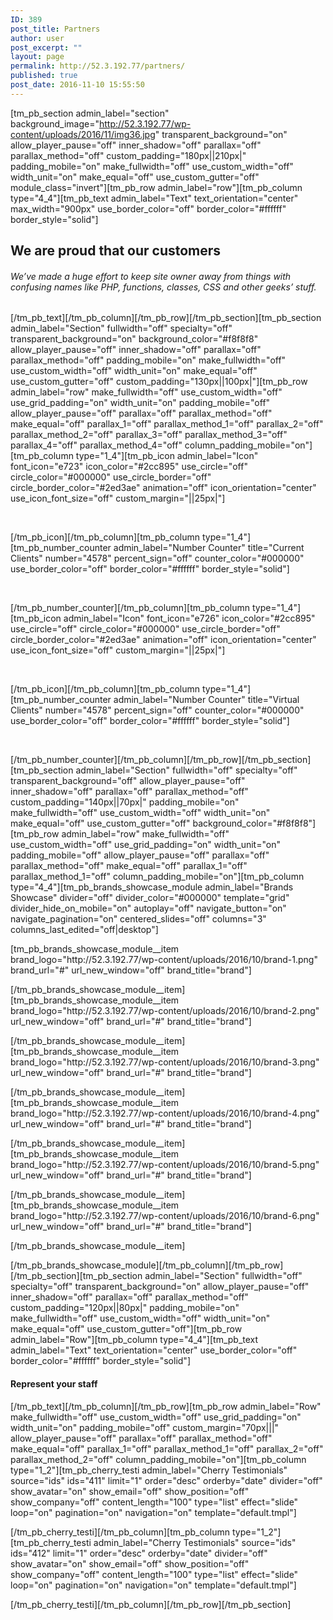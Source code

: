 ```yaml
---
ID: 389
post_title: Partners
author: user
post_excerpt: ""
layout: page
permalink: http://52.3.192.77/partners/
published: true
post_date: 2016-11-10 15:55:50
---
```

[tm_pb_section admin_label="section" background_image="http://52.3.192.77/wp-content/uploads/2016/11/img36.jpg" transparent_background="on" allow_player_pause="off" inner_shadow="off" parallax="off" parallax_method="off" custom_padding="180px||210px|" padding_mobile="on" make_fullwidth="off" use_custom_width="off" width_unit="on" make_equal="off" use_custom_gutter="off" module_class="invert"][tm_pb_row admin_label="row"][tm_pb_column type="4_4"][tm_pb_text admin_label="Text" text_orientation="center" max_width="900px" use_border_color="off" border_color="#ffffff" border_style="solid"]

<h2>We are proud that our customers</h2>
<h6>We’ve made a huge effort to keep site owner away from things with confusing names like PHP, functions, classes, CSS and other geeks’ stuff.</h6>

[/tm_pb_text][/tm_pb_column][/tm_pb_row][/tm_pb_section][tm_pb_section admin_label="Section" fullwidth="off" specialty="off" transparent_background="on" background_color="#f8f8f8" allow_player_pause="off" inner_shadow="off" parallax="off" parallax_method="off" padding_mobile="on" make_fullwidth="off" use_custom_width="off" width_unit="on" make_equal="off" use_custom_gutter="off" custom_padding="130px||100px|"][tm_pb_row admin_label="row" make_fullwidth="off" use_custom_width="off" use_grid_padding="on" width_unit="on" padding_mobile="off" allow_player_pause="off" parallax="off" parallax_method="off" make_equal="off" parallax_1="off" parallax_method_1="off" parallax_2="off" parallax_method_2="off" parallax_3="off" parallax_method_3="off" parallax_4="off" parallax_method_4="off" column_padding_mobile="on"][tm_pb_column type="1_4"][tm_pb_icon admin_label="Icon" font_icon="e723" icon_color="#2cc895" use_circle="off" circle_color="#000000" use_circle_border="off" circle_border_color="#2ed3ae" animation="off" icon_orientation="center" use_icon_font_size="off" custom_margin="||25px|"]

<p>
&nbsp;</p>

[/tm_pb_icon][/tm_pb_column][tm_pb_column type="1_4"][tm_pb_number_counter admin_label="Number Counter" title="Current Clients" number="4578" percent_sign="off" counter_color="#000000" use_border_color="off" border_color="#ffffff" border_style="solid"]

<p>
&nbsp;</p>

[/tm_pb_number_counter][/tm_pb_column][tm_pb_column type="1_4"][tm_pb_icon admin_label="Icon" font_icon="e726" icon_color="#2cc895" use_circle="off" circle_color="#000000" use_circle_border="off" circle_border_color="#2ed3ae" animation="off" icon_orientation="center" use_icon_font_size="off" custom_margin="||25px|"]

<p>
&nbsp;</p>

[/tm_pb_icon][/tm_pb_column][tm_pb_column type="1_4"][tm_pb_number_counter admin_label="Number Counter" title="Virtual Clients" number="4578" percent_sign="off" counter_color="#000000" use_border_color="off" border_color="#ffffff" border_style="solid"]

<p>
&nbsp;</p>

[/tm_pb_number_counter][/tm_pb_column][/tm_pb_row][/tm_pb_section][tm_pb_section admin_label="Section" fullwidth="off" specialty="off" transparent_background="off" allow_player_pause="off" inner_shadow="off" parallax="off" parallax_method="off" custom_padding="140px||70px|" padding_mobile="on" make_fullwidth="off" use_custom_width="off" width_unit="on" make_equal="off" use_custom_gutter="off" background_color="#f8f8f8"][tm_pb_row admin_label="row" make_fullwidth="off" use_custom_width="off" use_grid_padding="on" width_unit="on" padding_mobile="off" allow_player_pause="off" parallax="off" parallax_method="off" make_equal="off" parallax_1="off" parallax_method_1="off" column_padding_mobile="on"][tm_pb_column type="4_4"][tm_pb_brands_showcase_module admin_label="Brands Showcase" divider="off" divider_color="#000000" template="grid" divider_hide_on_mobile="on" autoplay="off" navigate_button="on" navigate_pagination="on" centered_slides="off" columns="3" columns_last_edited="off|desktop"]

<p>
[tm_pb_brands_showcase_module__item brand_logo="http://52.3.192.77/wp-content/uploads/2016/10/brand-1.png" brand_url="#" url_new_window="off" brand_title="brand"]</p>
<p>[/tm_pb_brands_showcase_module__item][tm_pb_brands_showcase_module__item brand_logo="http://52.3.192.77/wp-content/uploads/2016/10/brand-2.png" url_new_window="off" brand_url="#" brand_title="brand"]</p>
<p>[/tm_pb_brands_showcase_module__item][tm_pb_brands_showcase_module__item brand_logo="http://52.3.192.77/wp-content/uploads/2016/10/brand-3.png" url_new_window="off" brand_url="#" brand_title="brand"]</p>
<p>[/tm_pb_brands_showcase_module__item][tm_pb_brands_showcase_module__item brand_logo="http://52.3.192.77/wp-content/uploads/2016/10/brand-4.png" url_new_window="off" brand_url="#" brand_title="brand"]</p>
<p>[/tm_pb_brands_showcase_module__item][tm_pb_brands_showcase_module__item brand_logo="http://52.3.192.77/wp-content/uploads/2016/10/brand-5.png" url_new_window="off" brand_url="#" brand_title="brand"]</p>
<p>[/tm_pb_brands_showcase_module__item][tm_pb_brands_showcase_module__item brand_logo="http://52.3.192.77/wp-content/uploads/2016/10/brand-6.png" url_new_window="off" brand_url="#" brand_title="brand"]</p>
<p>[/tm_pb_brands_showcase_module__item]</p>

[/tm_pb_brands_showcase_module][/tm_pb_column][/tm_pb_row][/tm_pb_section][tm_pb_section admin_label="Section" fullwidth="off" specialty="off" transparent_background="on" allow_player_pause="off" inner_shadow="off" parallax="off" parallax_method="off" custom_padding="120px||80px|" padding_mobile="on" make_fullwidth="off" use_custom_width="off" width_unit="on" make_equal="off" use_custom_gutter="off"][tm_pb_row admin_label="Row"][tm_pb_column type="4_4"][tm_pb_text admin_label="Text" text_orientation="center" use_border_color="off" border_color="#ffffff" border_style="solid"]

<h4>Represent your staff</h4>

[/tm_pb_text][/tm_pb_column][/tm_pb_row][tm_pb_row admin_label="Row" make_fullwidth="off" use_custom_width="off" use_grid_padding="on" width_unit="on" padding_mobile="off" custom_margin="70px|||" allow_player_pause="off" parallax="off" parallax_method="off" make_equal="off" parallax_1="off" parallax_method_1="off" parallax_2="off" parallax_method_2="off" column_padding_mobile="on"][tm_pb_column type="1_2"][tm_pb_cherry_testi admin_label="Cherry Testimonials" source="ids" ids="411" limit="1" order="desc" orderby="date" divider="off" show_avatar="on" show_email="off" show_position="off" show_company="off" content_length="100" type="list" effect="slide" loop="on" pagination="on" navigation="on" template="default.tmpl"]

</p>

[/tm_pb_cherry_testi][/tm_pb_column][tm_pb_column type="1_2"][tm_pb_cherry_testi admin_label="Cherry Testimonials" source="ids" ids="412" limit="1" order="desc" orderby="date" divider="off" show_avatar="on" show_email="off" show_position="off" show_company="off" content_length="100" type="list" effect="slide" loop="on" pagination="on" navigation="on" template="default.tmpl"]

</p>

[/tm_pb_cherry_testi][/tm_pb_column][/tm_pb_row][/tm_pb_section]